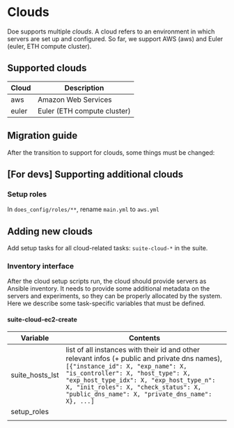 # Clouds

Doe supports multiple _clouds_.
A cloud refers to an environment in which servers are set up and configured.
So far, we support AWS (aws) and Euler (euler, ETH compute cluster).

## Supported clouds

| Cloud  | Description                 |
|--------|-----------------------------|
| aws    | Amazon Web Services         |
| euler  | Euler (ETH compute cluster) |

## Migration guide

After the transition to support for clouds, some things must be changed:

## [For devs] Supporting additional clouds

### Setup roles
In `does_config/roles/**`, rename `main.yml` to `aws.yml`

## Adding new clouds
Add setup tasks for all cloud-related tasks: `suite-cloud-*` in the suite.

### Inventory interface
After the cloud setup scripts run, the cloud should provide servers as Ansible inventory.
It needs to provide some additional metadata on the servers and experiments,
so they can be properly allocated by the system.
Here we describe some task-specific variables that must be defined.

#### suite-cloud-ec2-create

| Variable        | Contents   |
|-----------------|-----|
| suite_hosts_lst | list of all instances with their id and other relevant infos (+ public and private dns names), ` [{"instance_id": X, "exp_name": X, "is_controller": X, "host_type": X, "exp_host_type_idx": X, "exp_host_type_n": X, "init_roles": X, "check_status": X, "public_dns_name": X, "private_dns_name": X}, ...]`    |
| setup_roles     |     |
|                 |     |

